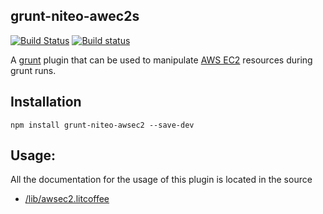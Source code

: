 grunt-niteo-awec2s
-----------------------------
[![Build Status](https://travis-ci.org/NiteoSoftware/grunt-niteo-awsec2.svg?branch=master)](https://travis-ci.org/NiteoSoftware/grunt-niteo-awsec2)
[![Build status](https://ci.appveyor.com/api/projects/status/y403s8ke9g25nbjo?svg=true)](https://ci.appveyor.com/project/NiteoBuildBot/grunt-niteo-awsec2)

A [grunt](http://gruntjs.com/) plugin that can be used to manipulate [AWS EC2](http://aws.amazon.com/ec2/) resources during grunt runs.

Installation
------------

```
npm install grunt-niteo-awsec2 --save-dev
```

Usage:
------

All the documentation for the usage of this plugin is located in the source

- [/lib/awsec2.litcoffee](lib/awsec2.litcoffee)